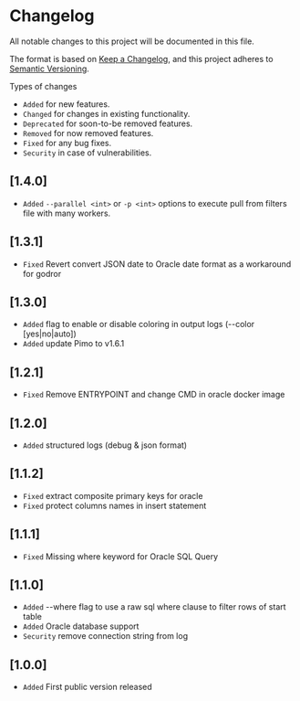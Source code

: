 # Changelog

All notable changes to this project will be documented in this file.

The format is based on [Keep a Changelog](https://keepachangelog.com/en/1.1.0/),
and this project adheres to [Semantic Versioning](https://semver.org/spec/v2.0.0.html).

Types of changes

- `Added` for new features.
- `Changed` for changes in existing functionality.
- `Deprecated` for soon-to-be removed features.
- `Removed` for now removed features.
- `Fixed` for any bug fixes.
- `Security` in case of vulnerabilities.

## [1.4.0]

- `Added` `--parallel <int>` or `-p <int>` options to execute pull from filters file with many workers.

## [1.3.1]

 - `Fixed` Revert convert JSON date to Oracle date format as a workaround for godror

## [1.3.0]

- `Added` flag to enable or disable coloring in output logs (--color [yes|no|auto])
- `Added` update Pimo to v1.6.1

## [1.2.1]

- `Fixed` Remove ENTRYPOINT and change CMD in oracle docker image

## [1.2.0]

- `Added` structured logs (debug & json format)

## [1.1.2]

- `Fixed` extract composite primary keys for oracle
- `Fixed` protect columns names in insert statement

## [1.1.1]

- `Fixed` Missing where keyword for Oracle SQL Query

## [1.1.0]

- `Added` --where flag to use a raw sql where clause to filter rows of start table
- `Added` Oracle database support
- `Security` remove connection string from log

## [1.0.0]

- `Added` First public version released

